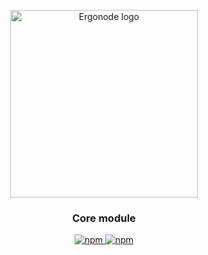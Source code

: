 
<p align="center">
  <a href="https://ergonode.com" rel="noopener noreferrer">
    <img width="300" src="https://ergonode.com/img/logo-dark.svg" alt="Ergonode logo">
  </a>
</p>
<h3 align="center">Core module</h3>
<p align="center">
  <a href="https://www.npmjs.com/package/@ergonode/core">
    <img alt="npm" src="https://img.shields.io/npm/v/@ergonode/core">
  </a>
  <a href="https://www.npmjs.com/package/@ergonode/core">
    <img alt="npm" src="https://img.shields.io/npm/l/@ergonode/core">
  </a>
</p>
<br>